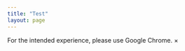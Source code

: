 ```yaml
---
title: "Test"
layout: page
---
```



<div class="callout">
  <div class="callout-header">
    For the intended experience, please use Google Chrome.
    <span class="closebtn" onclick="this.parentElement.style.display='none';">&times;</span>
  </div>
</div>

